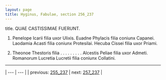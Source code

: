 ```yaml
---
layout: page
title: Hyginus, Fabulae, section 256_237
---
```


title. QUAE CASTISSIMAE FUERUNT.



1. Penelope Icarii filia uxor Ulixis. Euadne Phylacis filia coniunx Capanei. Laodamia Acasti filia coniunx Protesilai. Hecuba Cissei filia uxor Priami.



2. Theonoe Thestoris filia . . . . . . . . . Alcestis Peliae filia uxor Admeti. Romanorum Lucretia Lucretii filia coniunx Collatini.



---

| --- | --- |
| previous: [255_237](../255_237/) | next: [257_237](../257_237/) |